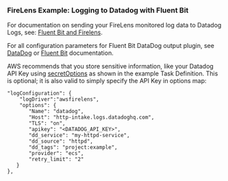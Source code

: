 ### FireLens Example: Logging to Datadog with Fluent Bit

For documentation on sending your FireLens monitored log data to Datadog Logs, see: [Fluent Bit and Firelens](https://docs.datadoghq.com/integrations/ecs_fargate/#fluent-bit-and-firelens).

For all configuration parameters for Fluent Bit DataDog output plugin, see [DataDog](https://docs.datadoghq.com/integrations/fluentbit/#configuration-parameters) or [Fluent Bit](https://docs.fluentbit.io/manual/output/datadog) documentation.

AWS recommends that you store sensitive information, like your Datadog API Key using [secretOptions](https://docs.aws.amazon.com/AmazonECS/latest/APIReference/API_Secret.html) as shown in the example Task Definition. This is optional; it is also valid to simply specify the API Key in options map:

```
"logConfiguration": {
	"logDriver":"awsfirelens",
	"options": {
	   "Name": "datadog",
	   "Host": "http-intake.logs.datadoghq.com",
	   "TLS": "on",
	   "apikey": "<DATADOG_API_KEY>",
	   "dd_service": "my-httpd-service",
	   "dd_source": "httpd",
	   "dd_tags": "project:example",
	   "provider": "ecs",
	   "retry_limit": "2"
   }
},
```
